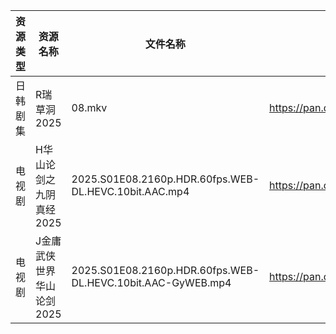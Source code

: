 | 资源类型 | 资源名称            | 文件名称                                                        | 分享链接                                | 更新时间                |
| ---- | --------------- | ----------------------------------------------------------- | ----------------------------------- | ------------------- |
| 日韩剧集 | R瑞草洞2025        | 08.mkv                                                      | https://pan.quark.cn/s/649fc8f75449 | 2025-07-28 10:31:07 |
| 电视剧  | H华山论剑之九阴真经2025  | 2025.S01E08.2160p.HDR.60fps.WEB-DL.HEVC.10bit.AAC.mp4       | https://pan.quark.cn/s/879b23ff8f48 | 2025-07-28 01:21:23 |
| 电视剧  | J金庸武侠世界华山论剑2025 | 2025.S01E08.2160p.HDR.60fps.WEB-DL.HEVC.10bit.AAC-GyWEB.mp4 | https://pan.quark.cn/s/9c33afd62856 | 2025-07-28 01:24:26 |
